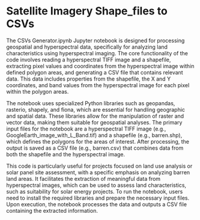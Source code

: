 # Satellite Imagery Shape_files to CSVs
The CSVs Generator.ipynb Jupyter notebook is designed for processing geospatial and hyperspectral data, specifically for analyzing land characteristics using hyperspectral imaging. The core functionality of the code involves reading a hyperspectral TIFF image and a shapefile, extracting pixel values and coordinates from the hyperspectral image within defined polygon areas, and generating a CSV file that contains relevant data. This data includes properties from the shapefile, the X and Y coordinates, and band values from the hyperspectral image for each pixel within the polygon areas.

The notebook uses specialized Python libraries such as geopandas, rasterio, shapely, and fiona, which are essential for handling geographic and spatial data. These libraries allow for the manipulation of raster and vector data, making them suitable for geospatial analyses. The primary input files for the notebook are a hyperspectral TIFF image (e.g., GoogleEarth_image_with_L_Band.tif) and a shapefile (e.g., barren.shp), which defines the polygons for the areas of interest. After processing, the output is saved as a CSV file (e.g., barren.csv) that combines data from both the shapefile and the hyperspectral image.

This code is particularly useful for projects focused on land use analysis or solar panel site assessment, with a specific emphasis on analyzing barren land areas. It facilitates the extraction of meaningful data from hyperspectral images, which can be used to assess land characteristics, such as suitability for solar energy projects. To run the notebook, users need to install the required libraries and prepare the necessary input files. Upon execution, the notebook processes the data and outputs a CSV file containing the extracted information.
